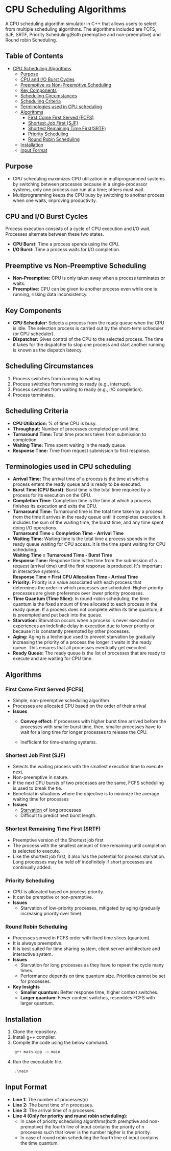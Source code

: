 # CPU Scheduling Algorithms
A CPU scheduling algorithm simulator in C++ that allows users to select from multiple scheduling algorithms. The algorithms included are FCFS, SJF, SRTF, Priority Scheduling(Both preemptive and non-preemptive) and Round robin Scheduling.

## Table of Contents

- [CPU Scheduling Algorithms](#cpu-scheduling-algorithms)
  - [Purpose](#purpose)
  - [CPU and I/O Burst Cycles](#cpu-and-io-burst-cycles)
  - [Preemptive vs Non-Preemptive Scheduling](#preemptive-vs-non-preemptive-scheduling)
  - [Key Components](#key-components)
  - [Scheduling Circumstances](#scheduling-circumstances)
  - [Scheduling Criteria](#scheduling-criteria)
  - [Terminologies used in CPU scheduling](#terminologies-used-in-cpu-scheduling)
  - [Algorithms](#algorithms)
    - [First Come First Served (FCFS)](#first-come-first-served-fcfs)
    - [Shortest Job First (SJF)](#shortest-job-first-sjf)
    - [Shortest Remaining Time First(SRTF)](#shortest-remaining-time-first-srtf)
    - [Priority Scheduling](#priority-scheduling)
    - [Round Robin Scheduling](#round-robin-scheduling)
  - [Installation](#installation)
  - [Input Format](#input-format)

## Purpose
- CPU scheduling maximizes CPU utilization in multiprogrammed systems by switching between processes because in a single-processor systems, only one process can run at a time; others must wait.
- Multiprogramming keeps the CPU busy by switching to another process when one waits, improving productivity.

## CPU and I/O Burst Cycles

Process execution consists of a cycle of CPU execution and I/O wait.
Processes alternate between these two states.


- **CPU Burst:** Time a process spends using the CPU.
- **I/O Burst:** Time a process waits for I/O completion.

## Preemptive vs Non-Preemptive Scheduling 

- **Non-Preemptive:** CPU is only taken away when a process terminates or waits.
- **Preemptive:** CPU can be given to another process even while one is running, risking data inconsistency.

## Key Components

- **CPU Scheduler:** Selects a process from the ready queue when the CPU is idle.  The selection process is carried out by the short-term
scheduler (or CPU scheduler).
- **Dispatcher:** Gives control of the CPU to the selected process. The time it takes for the dispatcher to stop one process and start another running is
known as the dispatch latency.

## Scheduling Circumstances

1. Process switches from running to waiting.
2. Process switches from running to ready (e.g., interrupt).
3. Process switches from waiting to ready (e.g., I/O completion).
4. Process terminates.

## Scheduling Criteria

- **CPU Utilization:** % of time CPU is busy.
- **Throughput:** Number of processes completed per unit time.
- **Turnaround Time:** Total time process takes from submission to completion.
- **Waiting Time:** Time spent waiting in the ready queue.
- **Response Time:** Time from request submission to first response.

## Terminologies used in CPU scheduling

- **Arrival Time:** The arrival time of a process is the time at which a process enters the ready queue and is ready to be executed.
- **Burst Time (CPU Burst):** Burst time is the total time required by a process for its execution on the CPU.
- **Completion Time:** Completion time is the time at which a process finishes its execution and exits the CPU.
- **Turnaround Time:** Turnaround time is the total time taken by a process from the time it arrives in the ready queue until it completes execution. It includes the sum of the waiting time, the burst time, and any time spent doing I/O operations.  
**Turnaround Time = Completion Time - Arrival Time**
- **Waiting Time:** Waiting time is the total time a process spends in the ready queue waiting for CPU access. It is the time spent waiting for CPU scheduling.  
**Waiting Time = Turnaround Time - Burst Time**
- **Response Time:** Response time is the time from the submission of a request (arrival time) until the first response is produced. It's important in interactive systems.  
**Response Time = First CPU Allocation Time - Arrival Time**
- **Priority:** Priority is a value associated with each process that determines the order in which processes are scheduled. Higher priority processes are given preference over lower priority processes.
- **Time Quantum (Time Slice):** In round-robin scheduling, the time quantum is the fixed amount of time allocated to each process in the ready queue. If a process does not complete within its time quantum, it is preempted and put back into the queue.
- **Starvation:** Starvation occurs when a process is never executed or experiences an indefinite delay in execution due to lower priority or because it is constantly preempted by other processes.
- **Aging:** Aging is a technique used to prevent starvation by gradually increasing the priority of a process the longer it waits in the ready queue. This ensures that all processes eventually get executed.
- **Ready Queue:** The ready queue is the list of processes that are ready to execute and are waiting for CPU time.

## Algorithms

### First Come First Served (FCFS)

- Simple, non-preemptive scheduling algorithm 
- Processes are allocated CPU based on the order of their arrival
- **Issues**
  - **Convoy effect:**  If processes with higher burst time arrived before the processes with smaller burst time, then, smaller processes have to wait for a long time for longer processes to
release the CPU.

  - Inefficient for time-sharing systems.

### Shortest Job First (SJF)

- Selects the waiting process with the smallest execution time to execute next.
- Non-preemptive in nature.
- If the next CPU bursts of two processes are the same, FCFS scheduling is used to break the tie.
- Beneficial in situations where the objective is to minimize the average waiting time for processes
- **Issues** 
  - [Starvation](https://www.geeksforgeeks.org/starvation-and-aging-in-operating-systems/) of long processes
  - Difficult to predict next burst length.

### Shortest Remaining Time First (SRTF)

- Preemptive version of the Shortest job first
-  The process with the smallest amount of time remaining until completion is selected to execute.
- Like the shortest job first, it also has the potential for process starvation. 
Long processes may be held off indefinitely if short processes are continually added. 

### Priority Scheduling

- CPU is allocated based on process priority.
- It can be premptive or non-premptive.
- **Issues** 
  - Starvation of low-priority processes, mitigated by aging (gradually increasing priority over time).

### Round Robin Scheduling

- Processes served in FCFS order with fixed time slices (quantum).
- It is always preemptive.
- It is best suited for time sharing system, client server architecture and interactive system.
- **Issues** 
  - Starvation for long processes as they have to repeat the cycle many times.
  - Performance depends on time quantum size.
Priorities cannot be set for processes.
- **Key Insights**
  - **Smaller quantum:** Better response time, higher context switches.
  - **Larger quantum:** Fewer context switches, resembles FCFS with larger quantum.

## Installation

1. Clone the repository.
2. Install g++ compiler.
3. Compile the code using the below command.
```bash
    g++ main.cpp -o main
```
4. Run the executable file.
```bash
    .\main
```

## Input Format
- **Line 1:** The number of processes(n)
- **Line 2:** The burst time of n processes.
- **Line 3:** The arrival time of n processes.
- **Line 4 (Only for priority and round robin scheduling):**
  - In case of priority scheduling algorithms(both premptive and non-premptive) the fourth line of input contains the priority of n processes such that lower is the number higher is the priority.
  - In case of round robin scheduling the fourth line of input contains the time quantum.